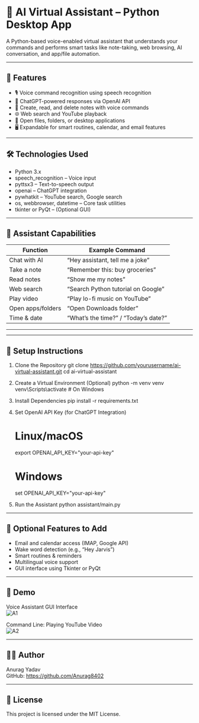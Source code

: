 🤖 AI Virtual Assistant – Python Desktop App
================================================

A Python-based voice-enabled virtual assistant that understands your commands and performs smart tasks like note-taking, web browsing, AI conversation, and app/file automation.

-------------------------------------------------
🚀 Features
-------------------------------------------------
- 🎙️ Voice command recognition using speech recognition
- 🧠 ChatGPT-powered responses via OpenAI API
- 📝 Create, read, and delete notes with voice commands
- 🌐 Web search and YouTube playback
- 📂 Open files, folders, or desktop applications
- 🖥️ Expandable for smart routines, calendar, and email features

-------------------------------------------------
🛠️ Technologies Used
-------------------------------------------------
- Python 3.x
- speech_recognition – Voice input
- pyttsx3 – Text-to-speech output
- openai – ChatGPT integration
- pywhatkit – YouTube search, Google search
- os, webbrowser, datetime – Core task utilities
- tkinter or PyQt – (Optional GUI)

-------------------------------------------------
🧠 Assistant Capabilities
-------------------------------------------------
| Function           | Example Command                      |
|--------------------|--------------------------------------|
| Chat with AI       | “Hey assistant, tell me a joke”      |
| Take a note        | “Remember this: buy groceries”       |
| Read notes         | “Show me my notes”                   |
| Web search         | “Search Python tutorial on Google”   |
| Play video         | “Play lo-fi music on YouTube”        |
| Open apps/folders  | “Open Downloads folder”              |
| Time & date        | “What’s the time?” / “Today’s date?” |

-------------------------------------------------
    

-------------------------------------------------
🔧 Setup Instructions
-------------------------------------------------
1. Clone the Repository
   git clone https://github.com/yourusername/ai-virtual-assistant.git
   cd ai-virtual-assistant

2. Create a Virtual Environment (Optional)
   python -m venv venv
   venv\Scripts\activate  # On Windows

3. Install Dependencies
   pip install -r requirements.txt

4. Set OpenAI API Key (for ChatGPT Integration)
   # Linux/macOS
   export OPENAI_API_KEY="your-api-key"

   # Windows
   set OPENAI_API_KEY="your-api-key"

5. Run the Assistant
   python assistant/main.py

-------------------------------------------------
🔐 Optional Features to Add
-------------------------------------------------
- Email and calendar access (IMAP, Google API)
- Wake word detection (e.g., “Hey Jarvis”)
- Smart routines & reminders
- Multilingual voice support
- GUI interface using Tkinter or PyQt

-------------------------------------------------
📸 Demo
-------------------------------------------------
Voice Assistant GUI Interface  
![A1](https://github.com/user-attachments/assets/4d0b732b-fbb0-4748-bdf8-8a9d803812b5)


Command Line: Playing YouTube Video  
![A2](https://github.com/user-attachments/assets/fc755ec4-6e0a-4e2a-90ee-f80c1b8192f4)


-------------------------------------------------
👨‍💻 Author
-------------------------------------------------
Anurag Yadav  
GitHub: https://github.com/Anurag8402

-------------------------------------------------
📄 License
-------------------------------------------------
This project is licensed under the MIT License.
    
